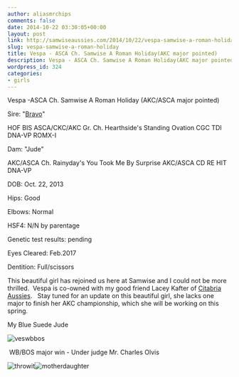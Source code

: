 ```yaml
---
author: aliasmrchips
comments: false
date: 2014-10-22 03:30:05+00:00
layout: post
link: http://samwiseaussies.com/2014/10/22/vespa-samwise-a-roman-holiday/
slug: vespa-samwise-a-roman-holiday
title: Vespa - ASCA Ch. Samwise A Roman Holiday(AKC major pointed)
description: Vespa - ASCA Ch. Samwise A Roman Holiday(AKC major pointed)
wordpress_id: 324
categories:
- girls
---
```


Vespa -ASCA Ch. Samwise A Roman Holiday (AKC/ASCA major pointed)

<!-- more -->


Sire: "[Bravo](http://absolootaussies.com/bravo.html)"




HOF BIS ASCA/CKC/AKC Gr. Ch. Hearthside's Standing Ovation CGC TDI DNA-VP ROMX-I




Dam: "Jude"




AKC/ASCA Ch. Rainyday's You Took Me By Surprise AKC/ASCA CD RE HIT DNA-VP




DOB: Oct. 22, 2013




Hips: Good




Elbows: Normal




HSF4: N/N by parentage




Genetic test results: pending




Eyes Cleared: Feb.2017




Dentition: Full/scissors








This beautiful girl has rejoined us here at Samwise and I could not be more thrilled.  Vespa is co-owned with my good friend Lacey Kafter of [Citabria Aussies](http://citabriaaussies.weebly.com).   Stay tuned for an update on this beautiful girl, she lacks one major to finish her AKC championship, which she will be working on this spring.

My Blue Suede Jude


![veswbbos](https://samwiseaussies.files.wordpress.com/2014/10/veswbbos.jpg)




 WB/BOS major win - Under judge Mr. Charles Olvis




![throwit](https://samwiseaussies.files.wordpress.com/2016/11/throwit.jpg)![motherdaughter](https://samwiseaussies.files.wordpress.com/2016/11/motherdaughter.jpg)
